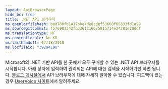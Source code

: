 ```yaml
---
layout: ApiBrowserPage
hide_bc: true
title: .NET API 브라우저
ms.openlocfilehash: bad780fb1417bbe7de8cdef53660f66333fd1a99
ms.sourcegitcommit: f576981342fb3361216675815714e24281e20ddf
ms.translationtype: HT
ms.contentlocale: ko-KR
ms.lasthandoff: 07/18/2018
ms.locfileid: "39294198"
---
```

Microsoft의 .NET 기반 API를 한 곳에서 모두 구매할 수 있는 .NET API 브라우저를 시작합니다. 아래 상자에 입력하여 관리되는 API에 대한 검색을 시작하기만 하면 됩니다. [블로그 게시물에서](https://aka.ms/apibrowser) API 브라우저에 대해 자세히 알아볼 수 있습니다. 피드백이 있는 경우 [UserVoice 사이트](https://aka.ms/apibrowserfeedback)에서 알려주세요.